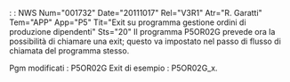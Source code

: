  :  : NWS Num="001732" Date="20111017" Rel="V3R1" Atr="R. Garatti" Tem="APP" App="P5" Tit="Exit su programma gestione ordini di produzione   dipendenti" Sts="20"
Il programma P5OR02G prevede ora la possibilità di chiamare una exit; questo va impostato nel passo di flusso di chiamata del programma stesso.

Pgm modificati :  P5OR02G
Exit di esempio :  P5OR02G_x.
